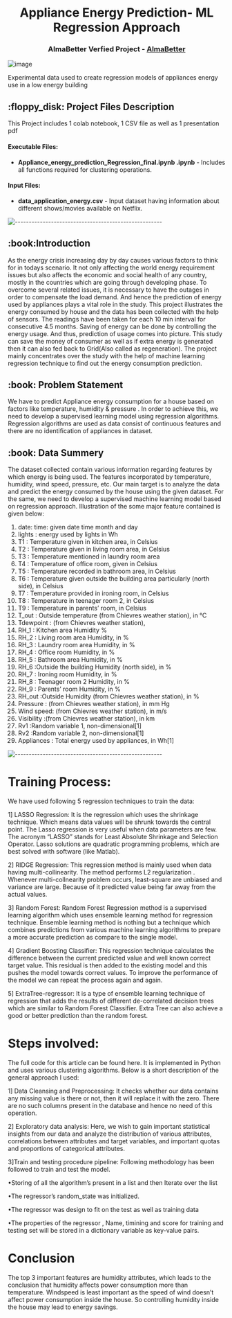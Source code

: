 
<h1 align="center"> Appliance Energy Prediction- ML Regression Approach </h1>
<h3 align="center"> AlmaBetter Verfied Project - <a href="https://www.almabetter.com/"> AlmaBetter </a> </h5>

<p align="center"> 

![image](https://user-images.githubusercontent.com/114068950/212836653-3d003162-ea5b-496b-8187-b2491fb3209b.png)
</p>

<p> Experimental data used to create regression models of appliances energy use in a low energy building</p>

<h2> :floppy_disk: Project Files Description</h2>

<p>This Project includes 1 colab notebook, 1 CSV file as well as 1 presentation pdf</p>
<h4>Executable Files:</h4>
<ul>
  <li><b>Appliance_energy_prediction_Regression_final.ipynb
.ipynb</b> - Includes all functions required for clustering operations.</li>
</ul>

<h4>Input Files:</h4>
<ul>
  <li><b>data_application_energy.csv</b> - Input dataset having information about different shows/movies available on Netflix.</li>
</ul>


![-----------------------------------------------------](https://raw.githubusercontent.com/andreasbm/readme/master/assets/lines/rainbow.png)

<h2> :book:Introduction</h2>
As the energy crisis increasing day by day causes various factors to think for in todays scenario. It not only affecting the world energy requirement issues but also affects the economic and social health of any country, mostly in the countries which are going through developing phase. To overcome several related issues, it is necessary to have the outages in order to compensate the load demand. And hence the prediction of energy used by appliances plays a vital role in the study.
	This project illustrates the energy consumed by house and the data has been collected with the help of sensors. The readings have been taken for each 10 min interval for consecutive 4.5 months. Saving of energy can be done by controlling the energy usage. And thus, prediction of usage comes into picture. This study can save the money of consumer as well as if extra energy is generated then it can also fed back to Grid(Also called as regeneration). The project mainly concentrates over the study with the help of machine learning regression technique to find out the energy consumption prediction.



<h2> :book: Problem Statement</h2>
We have to predict Appliance energy consumption for a house based on factors like temperature, humidity & pressure . In order to achieve this, we need to develop a supervised learning model using regression algorithms. Regression algorithms are used as data consist of continuous features and there are no identification of appliances in dataset.

<h2> :book: Data Summery</h2>
The dataset collected contain various information regarding features by which energy is being used. The features incorporated by temperature, humidity, wind speed, pressure, etc. Our main target is to analyze the data and predict the energy consumed by the house using the given dataset. For the same, we need to develop a supervised machine learning model based on regression approach.  Illustration of the some major feature contained is given below:

1.	date: time: given date time month and day
2.	lights : energy used by lights in Wh
3.	T1 : Temperature given in kitchen area, in Celsius
4.	T2 : Temperature given in living room area, in Celsius
5.	T3 : Temperature mentioned in laundry room area
6.	T4 : Temperature of office room, given in Celsius
7.	T5 : Temperature recorded in  bathroom area, in Celsius
8.	T6 : Temperature given outside the building area particularly (north side), in Celsius
9.	T7 : Temperature provided in ironing room, in Celsius
10.	T8 : Temperature in teenager room 2, in Celsius
11.	T9 : Temperature in parents’ room, in Celsius
12.	T_out : Outside temperature (from Chievres weather station), in °C
13.	Tdewpoint : (from Chievres weather station), 
14.	RH_1 : Kitchen area Humidity %
15.	RH_2 : Living room area Humidity, in %
16.	RH_3 : Laundry room area Humidity, in %
17.	RH_4 : Office room Humidity, in %
18.	RH_5 : Bathroom area Humidity, in %
19.	RH_6 :Outside the building Humidity (north side), in %
20.	RH_7 : Ironing room Humidity, in %
21.	RH_8 : Teenager room 2  Humidity, in %
22.	RH_9 : Parents’ room Humidity, in %
23.	RH_out :Outside Humidity (from Chievres weather station), in %
24.	Pressure : (from Chievres weather station), in mm Hg
25.	Wind speed: (from Chievres weather station), in m/s
26.	Visibility :(from Chievres weather station), in km
27.	Rv1 :Random variable 1, non-dimensional[1]
28.	Rv2 :Random variable 2, non-dimensional[1]
29.	Appliances : Total energy used by appliances, in Wh[1]


![-----------------------------------------------------](https://raw.githubusercontent.com/andreasbm/readme/master/assets/lines/rainbow.png)


# Training Process:
We have used following 5 regression techniques to train the data:

1] LASSO Regression:
It is the regression which uses the shrinkage technique. Which means data values will be shrunk towards the central point. The Lasso regression is very useful when data parameters are few. The acronym “LASSO” stands for Least Absolute Shrinkage and Selection Operator.
Lasso solutions are quadratic programming problems, which are best solved with software (like Matlab). 

2] RIDGE Regression:
This regression method is mainly used when data having multi-collinearity. The method performs L2 regularization . Whenever multi-collnearity problem occurs, least-square are unbiased and variance are large. Because of it predicted value being far away from the actual values.


3] Random Forest: 
Random Forest Regression method is a supervised learning algorithm which uses ensemble learning method for regression technique. Ensemble learning method is nothing but a technique which combines predictions from various machine learning algorithms to prepare a more accurate prediction as compare to the single model.

4] Gradient Boosting Classifier:
This regression technique calculates the difference between the current predicted value and well known correct target value. This residual is then added to the existing model and this pushes the model towards correct values. To improve the performance of the model we can repeat the process again and again.

5] ExtraTree-regressor:
It is a type of ensemble learning technique of regression that adds the results of different de-correlated decision trees which are similar to Random Forest Classifier. Extra Tree can also achieve a good or better prediction than the random forest.


# Steps involved:
The full code for this article can be found here. It is implemented in Python and uses various clustering algorithms. Below is a short description of the general approach I used:

1] Data Cleansing and Preprocessing: 
It checks whether our data contains any missing value is there or not, then it will replace it with the zero. There are no such columns present in the database and hence no need of this operation.


2] Exploratory data analysis: 
Here, we wish to gain important statistical insights from our data and analyze the distribution of various attributes, correlations between attributes and target variables, and important quotas and proportions of categorical attributes.

3]Train and testing procedure pipeline:
Following methodology has been followed to train and test the model.

•Storing of all the algorithm’s present in a list and then  Iterate over the list

•The regressor’s random_state was initialized.

•The regressor was design to fit on the test as well as training data

•The properties of the regressor , Name, timining and score for training and testing set will be stored in a dictionary variable as key-value pairs.

# Conclusion

The top 3 important features are humidity attributes, which leads to the conclusion that humidity affects power consumption more than temperature. Windspeed is least important as the speed of wind doesn’t affect power consumption inside the house. So controlling humidity inside the house may lead to energy savings.

